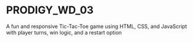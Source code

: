 # PRODIGY_WD_03
A fun and responsive Tic-Tac-Toe game using HTML, CSS, and JavaScript with player turns, win logic, and a restart option
